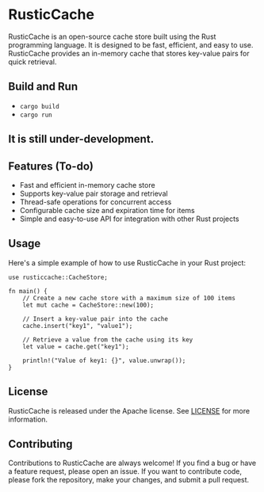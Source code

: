 # RusticCache

RusticCache is an open-source cache store built using the Rust programming language. It is designed to be fast, efficient, and easy to use. RusticCache provides an in-memory cache that stores key-value pairs for quick retrieval.

## Build and Run

- `cargo build`
- `cargo run`

## It is still under-development. 

## Features (To-do)
- Fast and efficient in-memory cache store
- Supports key-value pair storage and retrieval
- Thread-safe operations for concurrent access
- Configurable cache size and expiration time for items
- Simple and easy-to-use API for integration with other Rust projects

## Usage
Here's a simple example of how to use RusticCache in your Rust project:

```
use rusticcache::CacheStore;

fn main() {
    // Create a new cache store with a maximum size of 100 items
    let mut cache = CacheStore::new(100);

    // Insert a key-value pair into the cache
    cache.insert("key1", "value1");

    // Retrieve a value from the cache using its key
    let value = cache.get("key1");

    println!("Value of key1: {}", value.unwrap());
}
```

## License
RusticCache is released under the Apache license. See [LICENSE](https://github.com/vaibhawvipul/RusticCache/blob/main/LICENSE) for more information.

## Contributing
Contributions to RusticCache are always welcome! If you find a bug or have a feature request, please open an issue. If you want to contribute code, please fork the repository, make your changes, and submit a pull request.